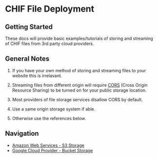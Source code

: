 # CHIF File Deployment 

## Getting Started

These docs will provide basic examples/tutorials of storing and streaming of CHIF files from 3rd party cloud providers.

## General Notes

1. If you have your own method of storing and streaming files to your website this is irrelavant.

2. Streaming files from different origin will require [CORS](https://en.wikipedia.org/wiki/Cross-origin_resource_sharing) (Cross Origin Resource Sharing) to be turned on for your public storage location. 

3. Most providers of file storage services disallow CORS by default.

4. Use a same origin storage system if able. 

5. Otherwise use the references below.

## Navigation

* [Amazon Web Services - S3 Storage](aws.md)
* [Google Cloud Provider - Bucket Storage](gcp.md)